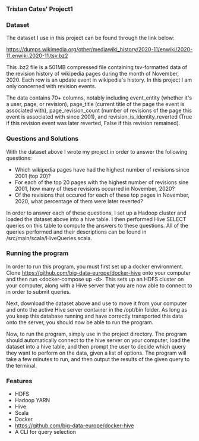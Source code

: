 ### Tristan Cates' Project1

### Dataset

The dataset I use in this project can be found through the link below:

https://dumps.wikimedia.org/other/mediawiki_history/2020-11/enwiki/2020-11.enwiki.2020-11.tsv.bz2

This .bz2 file is a 501MB compressed file containing tsv-formatted data of the 
revision history of wikipedia pages during the month of November, 2020. Each
row is an update event in wikipedia's history. In this project I am only concerned 
with revision events. 

The data contains 70+ columns, notably including event_entity (whether it's a user, 
page, or revision), page_title (current title of the page the event is associated
with), page_revision_count (number of revisions of the page this event is associated 
with since 2001), and revision_is_identity_reverted (True if this revision event was 
later reverted, False if this revision remained).

### Questions and Solutions

With the dataset above I wrote my project in order to answer the following questions:

- Which wikipedia pages have had the highest number of revisions since 2001 (top 20)?
- For each of the top 20 pages with the highest number of revisions sine 2001, how many of these revisions occurred in November, 2020?
- Of the revisions that occured for each of these top pages in November, 2020, what percentage of them were later reverted?

In order to answer each of these questions, I set up a Hadoop cluster and loaded the dataset 
above into a hive table. I then performed Hive SELECT queries on this table to compute the 
answers to these questions. All of the queries performed and their descriptions can be found 
in /src/main/scala/HiveQueries.scala.

### Running the program

In order to run this program, you must first set up a docker environment. Clone https://github.com/big-data-europe/docker-hive onto your computer and then run <docker-compose up -d>. This sets up an HDFS cluster on your computer,
along with a Hive server that you are now able to connect to in order to submit queries. 

Next, download the dataset above and use <docker cp> to move it from your computer and onto the active Hive server
container in the /opt/bin folder. As long as you keep this database running and have correctly transported this data
onto the server, you should now be able to run the program.

Now, to run the program, simply use <sbt run> in the project directory. The program should automatically connect to
the hive server on your computer, load the dataset into a hive table, and then prompt the user to decide which query
they want to perform on the data, given a list of options. The program will take a few minutes to run, and then output
the results of the given query to the terminal.

### Features
- HDFS
- Hadoop YARN
- Hive
- Scala
- Docker
- https://github.com/big-data-europe/docker-hive
- A CLI for query selection

